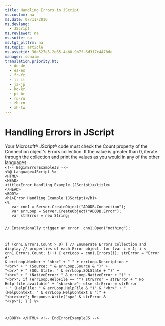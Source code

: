 ```yaml
---
title: Handling Errors in JScript
ms.custom: na
ms.date: 07/11/2016
ms.devlang: 
  - JScript
ms.reviewer: na
ms.suite: na
ms.tgt_pltfrm: na
ms.topic: article
ms.assetid: 3de527e5-2e65-4ab0-9b7f-6d317c4478de
manager: sonalm
translation.priority.ht: 
  - de-de
  - es-es
  - fr-fr
  - it-it
  - ja-jp
  - ko-kr
  - pt-br
  - ru-ru
  - zh-cn
  - zh-tw
---
```

# Handling Errors in JScript
<?xml version="1.0" encoding="utf-8"?>
<developerReferenceWithoutSyntaxDocument xmlns="http://ddue.schemas.microsoft.com/authoring/2003/5" xmlns:xlink="http://www.w3.org/1999/xlink" xmlns:xsi="http://www.w3.org/2001/XMLSchema-instance" xsi:schemaLocation="http://ddue.schemas.microsoft.com/authoring/2003/5 http://dduestorage.blob.core.windows.net/ddueschema/developer.xsd">
  <introduction>
    <para>Your Microsoft® JScript® code must check the <legacyBold>Count</legacyBold> property of the <legacyBold>Connection</legacyBold> object's <legacyBold>Errors</legacyBold> collection. If the value is greater than 0, iterate through the collection and print the values as you would in any of the other languages.</para>
  </introduction>
  <section>
    <content>
      <code>&lt;!-- BeginErrorExampleJS --&gt;
&lt;%@ Language=JScript %&gt;
&lt;HTML&gt;
&lt;HEAD&gt;
&lt;title&gt;Error Handling Example (JScript)&lt;/title&gt;
&lt;/HEAD&gt;
&lt;BODY&gt;
&lt;h1&gt;Error Handling Example (JScript)&lt;/h1&gt;
&lt;%
   var cnn1 = Server.CreateObject("ADODB.Connection");
   var errLoop = Server.CreateObject("ADODB.Error");
   var strError = new String;

   // Intentionally trigger an error.
   cnn1.Open("nothing");

   if (cnn1.Errors.Count &gt; 0) {
      // Enumerate Errors collection and display
      // properties of each Error object.
      for (var i = 1; i &lt; cnn1.Errors.Count; i++) {
         errLoop = cnn1.Errors(i);
         strError = "Error #" &amp; errLoop.Number + "&lt;br&gt;" +
            "   " + errLoop.Description + "&lt;br&gt;" +
            "   (Source: " &amp; errLoop.Source &amp; ")" + "&lt;br&gt;" +
            "   (SQL State: " &amp; errLoop.SQLState + ")" + "&lt;br&gt;" +
            "   (NativeError: " &amp; errLoop.NativeError + ")" + "&lt;br&gt;";
         if (errLoop.HelpFile == "")
            strError = strError +
               "   No Help file available" +
               "&lt;br&gt;&lt;br&gt;";
         else
            strError = strError +
               "   (HelpFile: " &amp; errLoop.HelpFile &amp; ")" &amp; "&lt;br&gt;" +
               "   (HelpContext: " &amp; errLoop.HelpContext &amp; ")" +
               "&lt;br&gt;&lt;br&gt;";
         Response.Write("&lt;p&gt;" &amp; strError &amp; "&lt;/p&gt;");
      }
   }
%&gt;

&lt;/BODY&gt;
&lt;/HTML&gt;
&lt;!-- EndErrorExampleJS --&gt;</code>
    </content>
  </section>
  <relatedTopics />
</developerReferenceWithoutSyntaxDocument>